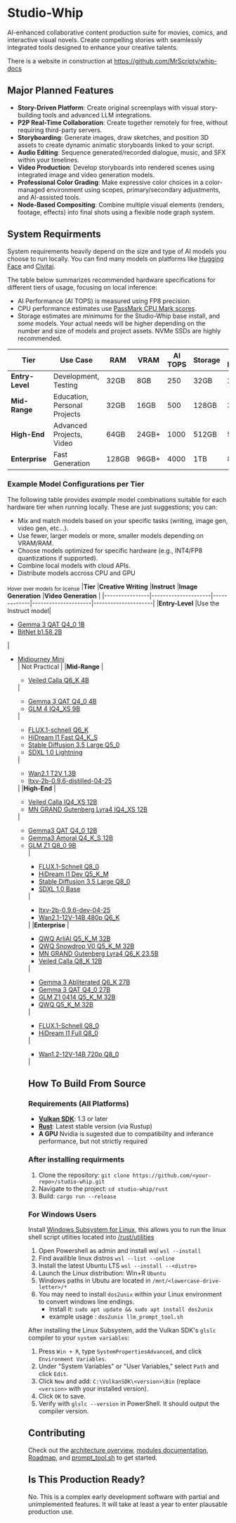 # Studio-Whip
AI-enhanced collaborative content production suite for movies, comics, and interactive visual novels. Create compelling stories with seamlessly integrated tools designed to enhance your creative talents.

There is a website in construction at https://github.com/MrScripty/whip-docs

## Major Planned Features
*   **Story-Driven Platform**: Create original screenplays with visual story-building tools and advanced LLM integrations.
*   **P2P Real-Time Collaboration**: Create together remotely for free, without requiring third-party servers.
*   **Storyboarding**: Generate images, draw sketches, and position 3D assets to create dynamic animatic storyboards linked to your script.
*   **Audio Editing**: Sequence generated/recorded dialogue, music, and SFX within your timelines.
*   **Video Production**: Develop storyboards into rendered scenes using integrated image and video generation models.
*   **Professional Color Grading**: Make expressive color choices in a color-managed environment using scopes, primary/secondary adjustments, and AI-assisted tools.
*   **Node-Based Compositing**: Combine multiple visual elements (renders, footage, effects) into final shots using a flexible node graph system.

## System Requirments
System requirements heavily depend on the size and type of AI models you choose to run locally. You can find many models on platforms like [Hugging Face](https://huggingface.co/) and [Civitai](https://civitai.com/).

The table below summarizes recommended hardware specifications for different tiers of usage, focusing on local inference:

*   AI Performance (AI TOPS) is measured using FP8 precision.
*   CPU performance estimates use [PassMark CPU Mark scores](https://www.cpubenchmark.net/high_end_cpus.html).
*   Storage estimates are *minimums* for the Studio-Whip base install, and *some* models. Your actual needs will be higher depending on the number and size of models and project assets. NVMe SSDs are highly recommended.

| **Tier** | **Use Case** | **RAM** | **VRAM** | **AI TOPS** | **Storage** | **CPU Performance** | 
|----------|--------------|---------|----------|-------------|-------------|---------------------|
**Entry-Level** | Development, Testing | 32GB | 8GB | 250 | 32GB | 20K+ |
**Mid-Range** | Education, Personal Projects | 32GB | 16GB | 500 | 128GB | 30K+ |
**High-End** | Advanced Projects, Video | 64GB | 24GB+ | 1000 | 512GB | 50k+ |
**Enterprise** | Fast Generation | 128GB | 96GB+ | 4000 | 1TB | 80K+ |

### Example Model Configurations per Tier

The following table provides *example* model combinations suitable for each hardware tier when running locally. These are just suggestions; you can:
*   Mix and match models based on your specific tasks (writing, image gen, video gen, etc...).
*   Use fewer, larger models or more, smaller models depending on VRAM/RAM.
*   Choose models optimized for specific hardware (e.g., INT4/FP8 quantizations if supported).
*   Combine local models with cloud APIs.
*   Distribute models accross CPU and GPU

<sub>Hover over models for license</sub>
|**Tier**        |<span title="These are finetunes of other base LLM's">**Creative Writing**</span> |<span title="Used for a variety of behind-the-scenes functionality such as planning, prompt writing, and editing">**Instruct**</span> |<span title="Also use variants such as in/out painting and image to image">**Image Generation**</span> |**Video Generation**                                                                                                            |
|----------------|---------------------|-------------|---------------------|---------------------|
|**Entry-Level** |Use the Instruct model|<ul><li><span title="Gemma License">[Gemma 3 QAT Q4_0 1B](https://huggingface.co/bartowski/google_gemma-3-1b-it-qat-GGUF)</span></li><li><span title="MIT License">[BitNet b1.58 2B](https://huggingface.co/microsoft/bitnet-b1.58-2B-4T-gguf)</span></li></ul>|<ul><li><span title="MIT License">[Midjourney Mini](https://huggingface.co/openskyml/midjourney-mini)</li></span>| Not Practical |
|**Mid-Range**   |<ul><li><span title="Gemma License">[Veiled Calla Q6_K 4B](https://huggingface.co/mradermacher/Veiled-Calla-4B-i1-GGUF)</span></li></ul> | <ul><li><span title="Gemma License">[Gemma 3 QAT Q4_0 4B](https://huggingface.co/bartowski/google_gemma-3-4b-it-qat-GGUF)</span></li><li><span title="MIT License">[GLM 4 IQ4_XS 9B](https://huggingface.co/THUDM/GLM-4-9B-0414)</span></li></ul> | <ul><li><span title="Apache License 2.0">[FLUX.1-schnell Q6_K](https://huggingface.co/city96/FLUX.1-schnell-gguf)</span></li><li><span title="MIT License">[HiDream I1 Fast Q4_K_S](https://huggingface.co/city96/HiDream-I1-Fast-gguf)</span></li><li><span title="Stability Community License (Commercial license can be purchased)">[Stable Diffusion 3.5 Large Q5_0](https://huggingface.co/city96/stable-diffusion-3.5-large-gguf)</span></li><li><span title="CreativeML Open RAIL++-M License">[SDXL 1.0 Lightning](https://huggingface.co/ByteDance/SDXL-Lightning)</span></li></ul> | <ul><li><span title="Apache Licnese 2.0">[Wan2.1 T2V 1.3B](https://huggingface.co/Wan-AI/Wan2.1-T2V-1.3B)</span></li><li><span title="LTXV Open Weights License">[ltxv-2b-0.9.6-distilled-04-25](https://huggingface.co/Lightricks/LTX-Video/blob/main/ltxv-2b-0.9.6-distilled-04-25.safetensors)</span></li></ul> |
|**High-End**    |<ul><li><span title="Gemma License">[Veiled Calla IQ4_XS 12B](https://huggingface.co/mradermacher/Veiled-Calla-12B-i1-GGUF)</span></li><li><span title="Apache Licnese 2.0">[MN GRAND Gutenberg Lyra4 IQ4_XS 12B](https://huggingface.co/mradermacher/MN-GRAND-Gutenberg-Lyra4-Lyra-12B-DARKNESS-i1-GGUF)</span></li></ul> | <ul><li><span title="Gemma License">[Gemma3 QAT Q4_0 12B](https://huggingface.co/bartowski/google_gemma-3-12b-it-qat-GGUF)</span></li><li><span title="Gemma License">[Gemma3 Amoral Q4_K_S 12B](https://huggingface.co/bartowski/soob3123_amoral-gemma3-12B-GGUF)</span></li><li><span title="MIT License">[GLM Z1 Q8_0 9B](https://huggingface.co/bartowski/THUDM_GLM-Z1-9B-0414-GGUF)</span></li> | <ul><li><span title="Apache License 2.0">[FLUX.1-Schnell Q8_0](https://huggingface.co/city96/FLUX.1-schnell-gguf)</span></li><li><span title="MIT License">[HiDream I1 Dev Q5_K_M](https://huggingface.co/city96/HiDream-I1-Dev-gguf)</span></li><li><span title="Stability Community License (Commercial license can be purchased)">[Stable Diffusion 3.5 Large Q8_0](https://huggingface.co/city96/stable-diffusion-3.5-large-gguf)</span></li><li><span title="CreativeML Open RAIL++-M License">[SDXL 1.0 Base](https://huggingface.co/stabilityai/stable-diffusion-xl-base-1.0)</span></li></ul> | <ul><li><span title="LTXV Open Weights License">[ltxv-2b-0.9.6-dev-04-25](https://huggingface.co/Lightricks/LTX-Video/blob/main/ltxv-2b-0.9.6-dev-04-25.safetensors)</span></li><li><span title="Apache Licnese 2.0">[Wan2.1-12V-14B 480p Q6_K](https://huggingface.co/city96/Wan2.1-I2V-14B-480P-gguf)</span></li></ul> |
|**Enterprise**  |<ul><li><span title="Apache Licnese 2.0">[QWQ ArliAI Q5_K_M 32B](https://huggingface.co/bartowski/ArliAI_QwQ-32B-ArliAI-RpR-v1-GGUF)</span></li><li><span title="Apache Licnese 2.0">[QWQ Snowdrop V0 Q5_K_M 32B](https://huggingface.co/mradermacher/QwQ-Snowdrop-i1-GGUF)</span></li><li><span title="Apache Licnese 2.0">[MN GRAND Gutenberg Lyra4 Q6_K 23.5B](https://huggingface.co/DavidAU/MN-GRAND-Gutenberg-Lyra4-Lyra-23.5B-GGUF)</span></li><li><span title="Gemma License">[Veiled Calla Q8_K 12B](https://huggingface.co/soob3123/Veiled-Calla-12B-gguf)</span></li></ul> | <ul><li><span title="Gemma License">[Gemma 3 Abliterated Q6_K 27B](https://huggingface.co/mlabonne/gemma-3-27b-it-abliterated-GGUF)</span></li><li><span title="Gemma License">[Gemma 3 QAT Q4_0 27B](https://huggingface.co/bartowski/google_gemma-3-27b-it-qat-GGUF)</span></li><li><span title="MIT License">[GLM Z1 0414 Q5_K_M 32B](https://huggingface.co/DevQuasar/THUDM.GLM-Z1-32B-0414-GGUF)</span></li><li><span title="Apache License 2.0">[QWQ Q5_K_M 32B](https://huggingface.co/Qwen/QwQ-32B-GGUF)</span></li></ul> | <ul><li><span title="Apache Licnese 2.0">[FLUX.1-Schnell Q8_0](https://huggingface.co/city96/FLUX.1-schnell-gguf)</span></li><li><span title="MIT License">[HiDream I1 Full Q8_0](https://huggingface.co/city96/HiDream-I1-Full-gguf)</span></li></ul> | <ul><li><span title="Apache Licnese 2.0">[Wan1.2-12V-14B 720p Q8_0](https://huggingface.co/city96/Wan2.1-I2V-14B-720P-gguf)</span></li></ul> |

## How To Build From Source

### Requirements (All Platforms)
- [**Vulkan SDK**](https://vulkan.lunarg.com/sdk/home): 1.3 or later
- [**Rust**](https://www.rust-lang.org/tools/install): Latest stable version (via Rustup)
- **A GPU** Nvidia is sugested due to compatibility and inferance performance, but not strictly required

### After installing requirments
1. Clone the repository: `git clone https://github.com/<your-repo>/studio-whip.git`
2. Navigate to the project: `cd studio-whip/rust`
3. Build: `cargo run --release`

### For Windows Users
Install [Windows Subsystem for Linux](https://learn.microsoft.com/en-us/windows/wsl/), this allows you to run the linux shell script utlities located into [/rust/utilities](https://github.com/MrScripty/Studio-Whip/tree/main/rust/utilities)

1. Open Powershell as admin and install wsl ```wsl --install```
2. Find availible linux distros ```wsl --list --online```
3. Install the latest Ubuntu LTS ```wsl --install --<distro>```
4. Launch the Linux distribution: Win+R ```Ubuntu```
5. Windows paths in Ubutu are located in ```/mnt/<lowercase-drive-letter>/*```
6. You may need to install ```dos2unix``` within your Linux environment to convert windows line endings.
    *   Install it: `sudo apt update && sudo apt install dos2unix`
    *   example usage : ```dos2unix llm_prompt_tool.sh```

 After installing the Linux Subsystem, add the Vulkan SDK's `glslc` compiler to your ```system variables```:

1. Press `Win + R`, type `SystemPropertiesAdvanced`, and click `Environment Variables`.
2. Under "System Variables" or "User Variables," select `Path` and click `Edit`.
3. Click `New` and add: `C:\VulkanSDK\<version>\Bin` (replace `<version>` with your installed version).
4. Click `OK` to save.
5. Verify with `glslc --version` in PowerShell. It should output the compiler version.

## Contributing
Check out the [architecture overview](https://github.com/MrScripty/Studio-Whip/blob/main/rust/documentation/architecture.md), [modules documentation](https://github.com/MrScripty/Studio-Whip/blob/main/rust/documentation/modules.md), [Roadmap](https://github.com/MrScripty/Studio-Whip/blob/main/rust/documentation/roadmap.md), and [prompt_tool.sh](https://github.com/MrScripty/Studio-Whip/tree/main/rust/utilities) to get started.

## Is This Production Ready?

No. This is a complex early development software with partial and unimplemented features. It will take at least a year to enter plausable production use.